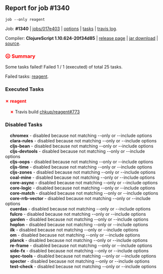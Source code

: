 ## Report for job #1340
```
job --only reagent
```


Job: **#1340** | [jobs/017e403](https://github.com/cljs-oss/canary/commit/017e403fd509fb45f0013445fbc4d634ba412683) | [options](options.edn) | [tasks](tasks.edn) | [travis log](https://travis-ci.org/cljs-oss/canary/builds/667816695).

Compiler: **ClojureScript 1.10.624-20f34d85** | [release page](https://github.com/cljs-oss/canary/releases/tag/r1.10.624-20f34d85) | [jar download](https://github.com/cljs-oss/canary/releases/download/r1.10.624-20f34d85/clojurescript-1.10.624-20f34d85.jar) | [source](https://github.com/clojure/clojurescript/commit/20f34d8533f1fd324b0c34da96f49ac0a5574d5b).

### <b style='color:red'>☹ Summary</b>

Some tasks failed! Failed 1 / 1 (executed) of total 25 tasks.

Failed tasks: [reagent](#-reagent).

### Executed Tasks

#### <b style='color:red'>&#x2717; reagent</b>
&nbsp;&nbsp;&nbsp;&nbsp;<b style='color:red'>&#x2717;</b> Travis build [chkup/reagent#773](https://travis-ci.org/chkup/reagent/builds/667818066)<br>

### Disabled Tasks

&nbsp;&nbsp;&nbsp;&nbsp;**chromex** - disabled because not matching --only or --include options<br>
&nbsp;&nbsp;&nbsp;&nbsp;**clara-rules** - disabled because not matching --only or --include options<br>
&nbsp;&nbsp;&nbsp;&nbsp;**cljs-bean** - disabled because not matching --only or --include options<br>
&nbsp;&nbsp;&nbsp;&nbsp;**cljs-devtools** - disabled because not matching --only or --include options<br>
&nbsp;&nbsp;&nbsp;&nbsp;**cljs-oops** - disabled because not matching --only or --include options<br>
&nbsp;&nbsp;&nbsp;&nbsp;**cljs-time** - disabled because not matching --only or --include options<br>
&nbsp;&nbsp;&nbsp;&nbsp;**cljs-zones** - disabled because not matching --only or --include options<br>
&nbsp;&nbsp;&nbsp;&nbsp;**coal-mine** - disabled because not matching --only or --include options<br>
&nbsp;&nbsp;&nbsp;&nbsp;**core-async** - disabled because not matching --only or --include options<br>
&nbsp;&nbsp;&nbsp;&nbsp;**core-logic** - disabled because not matching --only or --include options<br>
&nbsp;&nbsp;&nbsp;&nbsp;**core-match** - disabled because not matching --only or --include options<br>
&nbsp;&nbsp;&nbsp;&nbsp;**core-rrb-vector** - disabled because not matching --only or --include options<br>
&nbsp;&nbsp;&nbsp;&nbsp;**cuerdas** - disabled because not matching --only or --include options<br>
&nbsp;&nbsp;&nbsp;&nbsp;**fulcro** - disabled because not matching --only or --include options<br>
&nbsp;&nbsp;&nbsp;&nbsp;**garden** - disabled because not matching --only or --include options<br>
&nbsp;&nbsp;&nbsp;&nbsp;**hoplon** - disabled because not matching --only or --include options<br>
&nbsp;&nbsp;&nbsp;&nbsp;**ilk** - disabled because not matching --only or --include options<br>
&nbsp;&nbsp;&nbsp;&nbsp;**om** - disabled because not matching --only or --include options<br>
&nbsp;&nbsp;&nbsp;&nbsp;**planck** - disabled because not matching --only or --include options<br>
&nbsp;&nbsp;&nbsp;&nbsp;**re-frame** - disabled because not matching --only or --include options<br>
&nbsp;&nbsp;&nbsp;&nbsp;**side-fx** - disabled because not matching --only or --include options<br>
&nbsp;&nbsp;&nbsp;&nbsp;**spec-tools** - disabled because not matching --only or --include options<br>
&nbsp;&nbsp;&nbsp;&nbsp;**specter** - disabled because not matching --only or --include options<br>
&nbsp;&nbsp;&nbsp;&nbsp;**test-check** - disabled because not matching --only or --include options<br>